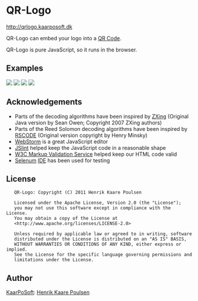 QR-Logo
=======

<http://qrlogo.kaarposoft.dk>

QR-Logo can embed your logo into a
<a href="http://en.wikipedia.org/wiki/QRcode">QR Code</a>.

QR-Logo is pure JavaScript, so it runs in the browser.

Examples
--------

![](http://qrlogo.kaarposoft.dk/testpics/qr_logo_01.png)
![](http://qrlogo.kaarposoft.dk/testpics/qr_kaarpo.png)
![](http://qrlogo.kaarposoft.dk/testpics/qr_kaarpo45.png)
![](http://qrlogo.kaarposoft.dk/testpics/qr_firefox.png)


Acknowledgements
----------------
* Parts of the decoding algorithms have been inspired by
    <a href="http://code.google.com/p/zxing">ZXing</a>
    (Original Java version by Sean Owen; Copyright 2007 ZXing authors)
* Parts of the Reed Solomon decoding algorithms have been inspired by
    <a href="http://rscode.sourceforge.net">RSCODE</a>
    (Original version copyright by Henry Minsky)
* <a href="http://www.jetbrains.com/webstorm">WebStorm</a>
    is a great JavaScript editor
* <a href="http://www.jslint.com">JSlint</a>
    helped keep the JavaScript code in a reasonable shape
* <a href="http://validator.w3.org">W3C Markup Validation Service</a>
    helped keep our HTML code valid
* <a href="http://seleniumhq.org/">Selenum</a> <a href="http://seleniumhq.org/projects/ide/">IDE</a>
    has been used for testing


License
-------
       QR-Logo: Copyright (C) 2011 Henrik Kaare Poulsen

       Licensed under the Apache License, Version 2.0 (the "License");
       you may not use this software except in compliance with the License.
       You may obtain a copy of the License at
       <http://www.apache.org/licenses/LICENSE-2.0>

       Unless required by applicable law or agreed to in writing, software
       distributed under the License is distributed on an "AS IS" BASIS,
       WITHOUT WARRANTIES OR CONDITIONS OF ANY KIND, either express or implied.
       See the License for the specific language governing permissions and
       limitations under the License.

Author
------
<a href="http://kaarposoft.dk">KaarPoSoft</a>: <a href="http://kaarepoulsen.dk">Henrik Kaare Poulsen</a>
